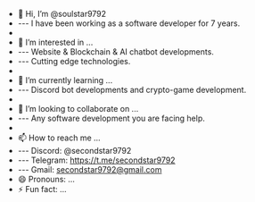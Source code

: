 - 👋 Hi, I’m @soulstar9792
- --- I have been working as a software developer for 7 years.
- 
- 👀 I’m interested in ...
- --- Website & Blockchain & AI chatbot developments.
- --- Cutting edge technologies.
- 
- 🌱 I’m currently learning ...
- --- Discord bot developments and crypto-game development.
- 
- 💞️ I’m looking to collaborate on ...
- --- Any software development you are facing help.
- 
- 📫 How to reach me ...
- --- Discord: @secondstar9792
- --- Telegram: https://t.me/secondstar9792
- --- Gmail: secondstar9792@gmail.com
- 😄 Pronouns: ...
- ⚡ Fun fact: ...

<!---
soulstar9792/soulstar9792 is a ✨ special ✨ repository because its `README.md` (this file) appears on your GitHub profile.
You can click the Preview link to take a look at your changes.
--->
